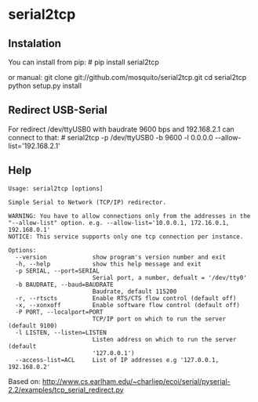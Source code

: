 serial2tcp
==========

Instalation
-----------
You can install from pip:
    # pip install serial2tcp

or manual:
    git clone git://github.com/mosquito/serial2tcp.git
    cd serial2tcp
    python setup.py install

Redirect USB-Serial
-------------------
For redirect /dev/ttyUSB0 with baudrate 9600 bps and 192.168.2.1 can connect to that:
    # serial2tcp -p /dev/ttyUSB0 -b 9600 -l 0.0.0.0 --allow-list='192.168.2.1'

Help
----
    Usage: serial2tcp [options]

    Simple Serial to Network (TCP/IP) redirector.

    WARNING: You have to allow connections only from the addresses in the
    "--allow-list" option. e.g. --allow-list='10.0.0.1, 172.16.0.1, 192.168.0.1'
    NOTICE: This service supports only one tcp connection per instance.

    Options:
      --version             show program's version number and exit
      -h, --help            show this help message and exit
      -p SERIAL, --port=SERIAL
                            Serial port, a number, defualt = '/dev/tty0'
      -b BAUDRATE, --baud=BAUDRATE
                            Baudrate, default 115200
      -r, --rtscts          Enable RTS/CTS flow control (default off)
      -x, --xonxoff         Enable software flow control (default off)
      -P PORT, --localport=PORT
                            TCP/IP port on which to run the server (default 9100)
      -l LISTEN, --listen=LISTEN
                            Listen address on which to run the server (default
                            '127.0.0.1')
      --access-list=ACL     List of IP addresses e.g '127.0.0.1, 192.168.0.2'

Based on: http://www.cs.earlham.edu/~charliep/ecoi/serial/pyserial-2.2/examples/tcp_serial_redirect.py
